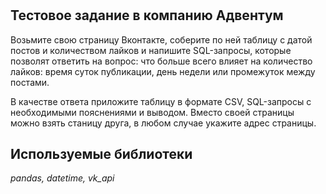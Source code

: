 # 

## Тестовое задание в компанию Адвентум

Возьмите свою страницу Вконтакте, соберите по ней таблицу с датой постов и количеством лайков и напишите SQL-запросы, которые позволят ответить на вопрос: что больше всего влияет на количество лайков: время суток публикации, день недели или промежуток между постами.

В качестве ответа приложите таблицу в формате CSV, SQL-запросы с необходимыми пояснениями и выводом. Вместо своей страницы можно взять станицу друга, в любом случае укажите адрес страницы.

## Используемые библиотеки

*pandas, datetime, vk_api* 
